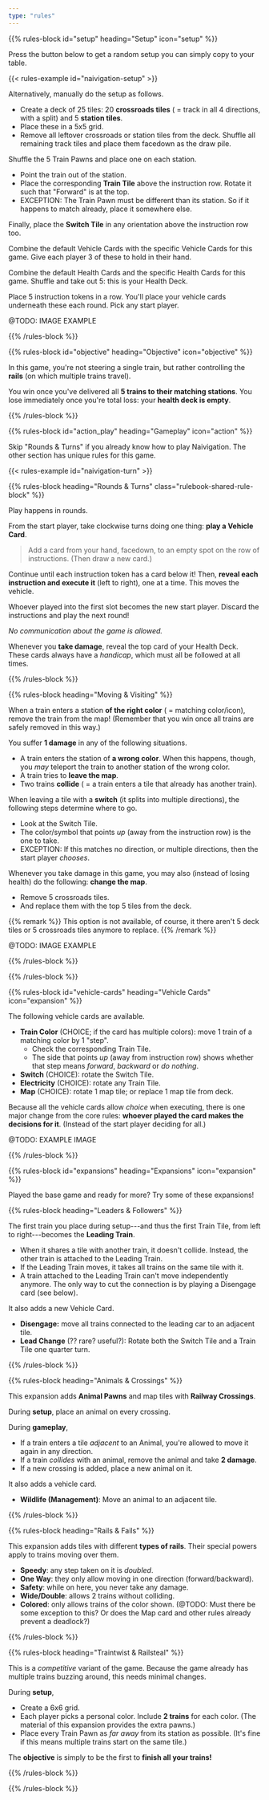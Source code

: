```yaml
---
type: "rules"
---
```


{{% rules-block id="setup" heading="Setup" icon="setup" %}}

Press the button below to get a random setup you can simply copy to your table.

{{< rules-example id="naivigation-setup" >}}

Alternatively, manually do the setup as follows.
* Create a deck of 25 tiles: 20 **crossroads tiles** ( = track in all 4 directions, with a split) and 5 **station tiles**.
* Place these in a 5x5 grid.
* Remove all leftover crossroads or station tiles from the deck. Shuffle all remaining track tiles and place them facedown as the draw pile.

Shuffle the 5 Train Pawns and place one on each station.
* Point the train out of the station.
* Place the corresponding **Train Tile** above the instruction row. Rotate it such that "Forward" is at the top.
* EXCEPTION: The Train Pawn must be different than its station. So if it happens to match already, place it somewhere else.

Finally, place the **Switch Tile** in any orientation above the instruction row too.

<div class="rulebook-shared-rule">
Combine the default Vehicle Cards with the specific Vehicle Cards for this game. Give each player 3 of these to hold in their hand.

Combine the default Health Cards and the specific Health Cards for this game. Shuffle and take out 5: this is your Health Deck.

Place 5 instruction tokens in a row. You'll place your vehicle cards underneath these each round. Pick any start player.
</div>

@TODO: IMAGE EXAMPLE

{{% /rules-block %}}

{{% rules-block id="objective" heading="Objective" icon="objective" %}}

In this game, you're not steering a single train, but rather controlling the **rails** (on which multiple trains travel).

You win once you've delivered all **5 trains to their matching stations**. You lose immediately once you're total loss: your **health deck is empty**. 

{{% /rules-block %}}

{{% rules-block id="action_play" heading="Gameplay" icon="action" %}}

Skip "Rounds & Turns" if you already know how to play Naivigation. The other section has unique rules for this game.

{{< rules-example id="naivigation-turn" >}}

{{% rules-block heading="Rounds & Turns" class="rulebook-shared-rule-block" %}}

Play happens in rounds.

From the start player, take clockwise turns doing one thing: **play a Vehicle Card**.

> Add a card from your hand, facedown, to an empty spot on the row of instructions. (Then draw a new card.)

Continue until each instruction token has a card below it! Then, **reveal each instruction and execute it** (left to right), one at a time. This moves the vehicle. 

Whoever played into the first slot becomes the new start player. Discard the instructions and play the next round!

_No communication about the game is allowed._

Whenever you **take damage**, reveal the top card of your Health Deck. These cards always have a _handicap_, which must all be followed at all times.

{{% /rules-block %}}

{{% rules-block heading="Moving & Visiting" %}}

When a train enters a station **of the right color** ( = matching color/icon), remove the train from the map! (Remember that you win once all trains are safely removed in this way.)

You suffer **1 damage** in any of the following situations.

* A train enters the station of **a wrong color**. When this happens, though, you _may_ teleport the train to another station of the wrong color.
* A train tries to **leave the map**.
* Two trains **collide** ( = a train enters a tile that already has another train).

When leaving a tile with a **switch** (it splits into multiple directions), the following steps determine where to go.

* Look at the Switch Tile.
* The color/symbol that points _up_ (away from the instruction row) is the one to take.
* EXCEPTION: If this matches no direction, or multiple directions, then the start player _chooses_.

Whenever you take damage in this game, you may also (instead of losing health) do the following: **change the map**.
 
* Remove 5 crossroads tiles.
* And replace them with the top 5 tiles from the deck.

{{% remark %}}
This option is not available, of course, it there aren't 5 deck tiles or 5 crossroads tiles anymore to replace.
{{% /remark %}}

@TODO: IMAGE EXAMPLE

{{% /rules-block %}}

{{% /rules-block %}}

{{% rules-block id="vehicle-cards" heading="Vehicle Cards" icon="expansion" %}}

The following vehicle cards are available.

* **Train Color** (CHOICE; if the card has multiple colors): move 1 train of a matching color by 1 "step". 
  * Check the corresponding Train Tile.
  * The side that points _up_ (away from instruction row) shows whether that step means _forward_, _backward_ or _do nothing_.
* **Switch** (CHOICE): rotate the Switch Tile.
* **Electricity** (CHOICE): rotate any Train Tile.
* **Map** (CHOICE): rotate 1 map tile; or replace 1 map tile from deck.

Because all the vehicle cards allow _choice_ when executing, there is one major change from the core rules: **whoever played the card makes the decisions for it**. (Instead of the start player deciding for all.)

@TODO: EXAMPLE IMAGE

{{% /rules-block %}}

{{% rules-block id="expansions" heading="Expansions" icon="expansion" %}}

Played the base game and ready for more? Try some of these expansions!

{{% rules-block heading="Leaders & Followers" %}}

The first train you place during setup---and thus the first Train Tile, from left to right---becomes the **Leading Train**.

* When it shares a tile with another train, it doesn't collide. Instead, the other train is attached to the Leading Train.
* If the Leading Train moves, it takes all trains on the same tile with it.
* A train attached to the Leading Train can't move independently anymore. The only way to cut the connection is by playing a Disengage card (see below).

It also adds a new Vehicle Card.

* **Disengage:** move all trains connected to the leading car to an adjacent tile.
* **Lead Change** (?? rare? useful?): Rotate both the Switch Tile and a Train Tile one quarter turn.

{{% /rules-block %}}

{{% rules-block heading="Animals & Crossings" %}}

This expansion adds **Animal Pawns** and map tiles with **Railway Crossings**.

During **setup**, place an animal on every crossing.

During **gameplay**, 

* If a train enters a tile _adjacent_ to an Animal, you're allowed to move it again in any direction.
* If a train _collides_ with an animal, remove the animal and take **2 damage**.
* If a new crossing is added, place a new animal on it.

It also adds a vehicle card.

* **Wildlife (Management)**: Move an animal to an adjacent tile.

{{% /rules-block %}}

{{% rules-block heading="Rails & Fails" %}}

This expansion adds tiles with different **types of rails**. Their special powers apply to trains moving over them.

* **Speedy**: any step taken on it is _doubled_.
* **One Way**: they only allow moving in one direction (forward/backward).
* **Safety**: while on here, you never take any damage.
* **Wide/Double**: allows 2 trains without colliding.
* **Colored**: only allows trains of the color shown. (@TODO: Must there be some exception to this? Or does the Map card and other rules already prevent a deadlock?)

{{% /rules-block %}}

{{% rules-block heading="Traintwist & Railsteal" %}}

This is a _competitive_ variant of the game. Because the game already has multiple trains buzzing around, this needs minimal changes.

During **setup**, 

* Create a 6x6 grid.
* Each player picks a personal color. Include **2 trains** for each color. (The material of this expansion provides the extra pawns.)
* Place every Train Pawn as _far away_ from its station as possible. (It's fine if this means multiple trains start on the same tile.)

The **objective** is simply to be the first to **finish all your trains!**

{{% /rules-block %}}

{{% /rules-block %}}